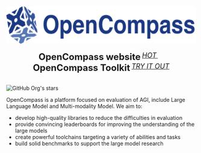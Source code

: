 <div align="center">
  <img src="https://raw.githubusercontent.com/InternLM/opencompass/main/docs/en/_static/image/logo.svg" height="100"/>
  <div>&nbsp;</div>
  <div align="center">
    <b><font size="5">OpenCompass website</font></b>
    <sup>
      <a href="https://opencompass.org.cn/">
        <i><font size="4">HOT</font></i>
      </a>
    </sup>
    &nbsp;&nbsp;&nbsp;&nbsp;
    <b><font size="5">OpenCompass Toolkit</font></b>
    <sup>
      <a href="https://github.com/internLM/OpenCompass/">
        <i><font size="4">TRY IT OUT</font></i>
      </a>
    </sup>
</div>
<div>&nbsp;</div>
</div>

![GitHub Org's stars](https://img.shields.io/github/stars/open-compass?style=social)

OpenCompass is a platform focused on evaluation of AGI, include Large Language Model and Multi-modality Model. We aim to:

- develop high-quality libraries to reduce the difficulties in evaluation
- provide convincing leaderboards for improving the understanding of the large models
- create powerful toolchains targeting a variety of abilities and tasks
- build solid benchmarks to support the large model research

